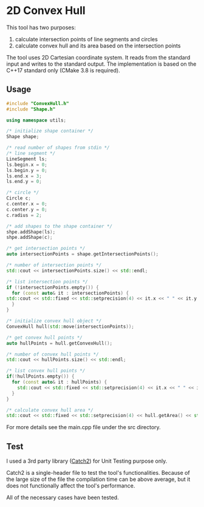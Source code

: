 # 2D Convex Hull

This tool has two purposes:
1) calculate intersection points of line segments and circles
2) calculate convex hull and its area based on the intersection points

The tool uses 2D Cartesian coordinate system. It reads from the standard input and writes to the standard output.
The implementation is based on the C++17 standard only (CMake 3.8 is required).


## Usage

```cpp
#include "ConvexHull.h"
#include "Shape.h"

using namespace utils;

/* initialize shape container */
Shape shape;

/* read number of shapes from stdin */
/* line segment */
LineSegment ls;
ls.begin.x = 0;
ls.begin.y = 0;
ls.end.x = 3;
ls.end.y = 0;

/* circle */
Circle c;
c.center.x = 0;
c.center.y = 0;
c.radius = 2;

/* add shapes to the shape container */
shpe.addShape(ls);
shpe.addShape(c);

/* get intersection points */
auto intersectionPoints = shape.getIntersectionPoints();

/* number of intersection points */
std::cout << intersectionPoints.size() << std::endl;

/* list intersection points */
if (!intersectionPoints.empty()) {
  for (const auto& it : intersectionPoints) {
std::cout << std::fixed << std::setprecision(4) << it.x << " " << it.y << std::endl;
  }
}

/* initialize convex hull object */
ConvexHull hull(std::move(intersectionPoints));

/* get convex hull points */
auto hullPoints = hull.getConvexHull();

/* number of convex hull points */
std::cout << hullPoints.size() << std::endl;

/* list convex hull points */
if(!hullPoints.empty()) {
  for (const auto& it : hullPoints) {
    std::cout << std::fixed << std::setprecision(4) << it.x << " " << it.y << std::endl;
  }
}

/* calculate convex hull area */
std::cout << std::fixed << std::setprecision(4) << hull.getArea() << std::endl;

```

For more details see the main.cpp file under the src directory.


## Test

I used a 3rd party library ([Catch2](https://github.com/catchorg/Catch2)) for Unit Testing purpose only.

Catch2 is a single-header file to test the tool's functionalities. Because of the large size of the file the compilation time can be above average, but it does not functionally affect the tool's performance.

All of the necessary cases have been tested.